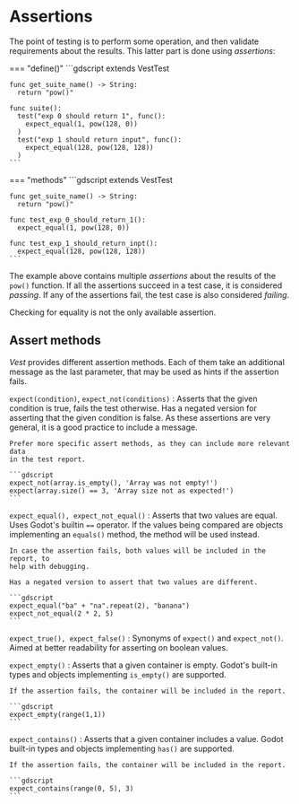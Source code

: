 # Assertions

The point of testing is to perform some operation, and then validate
requirements about the results. This latter part is done using *assertions*:

=== "define()"
    ```gdscript
    extends VestTest

    func get_suite_name() -> String:
      return "pow()"

    func suite():
      test("exp 0 should return 1", func():
        expect_equal(1, pow(128, 0))
      )
      test("exp 1 should return input", func():
        expect_equal(128, pow(128, 128))
      )
    ```
=== "methods"
    ```gdscript
    extends VestTest

    func get_suite_name() -> String:
      return "pow()"

    func test_exp_0_should_return_1():
      expect_equal(1, pow(128, 0))

    func test_exp_1_should_return_inpt():
      expect_equal(128, pow(128, 128))
    ```

The example above contains multiple *assertions* about the results of the
`pow()` function. If all the assertions succeed in a test case, it is
considered *passing*. If any of the assertions fail, the test case is also
considered *failing*.

Checking for equality is not the only available assertion.

## Assert methods

*Vest* provides different assertion methods. Each of them take an additional
message as the last parameter, that may be used as hints if the assertion
fails.

`expect(condition)`, `expect_not(conditions)`
:   Asserts that the given condition is true, fails the test otherwise. Has a
    negated version for asserting that the given condition is false. As these
    assertions are very general, it is a good practice to include a message.

    Prefer more specific assert methods, as they can include more relevant data
    in the test report.

    ```gdscript
    expect_not(array.is_empty(), 'Array was not empty!')
    expect(array.size() == 3, 'Array size not as expected!')
    ```

`expect_equal(), expect_not_equal()`
:   Asserts that two values are equal. Uses Godot's builtin `==` operator. If
    the values being compared are objects implementing an `equals()` method, the
    method will be used instead.

    In case the assertion fails, both values will be included in the report, to
    help with debugging.

    Has a negated version to assert that two values are different.

    ```gdscript
    expect_equal("ba" + "na".repeat(2), "banana")
    expect_not_equal(2 * 2, 5)
    ```

`expect_true(), expect_false()`
:   Synonyms of `expect()` and `expect_not()`. Aimed at better readability for
    asserting on boolean values.

`expect_empty()`
:   Asserts that a given container is empty. Godot's built-in types and objects
    implementing `is_empty()` are supported.

    If the assertion fails, the container will be included in the report.

    ```gdscript
    expect_empty(range(1,1))
    ```

`expect_contains()`
:   Asserts that a given container includes a value. Godot built-in types and
    objects implementing `has()` are supported.

    If the assertion fails, the container will be included in the report.

    ```gdscript
    expect_contains(range(0, 5), 3)
    ```
